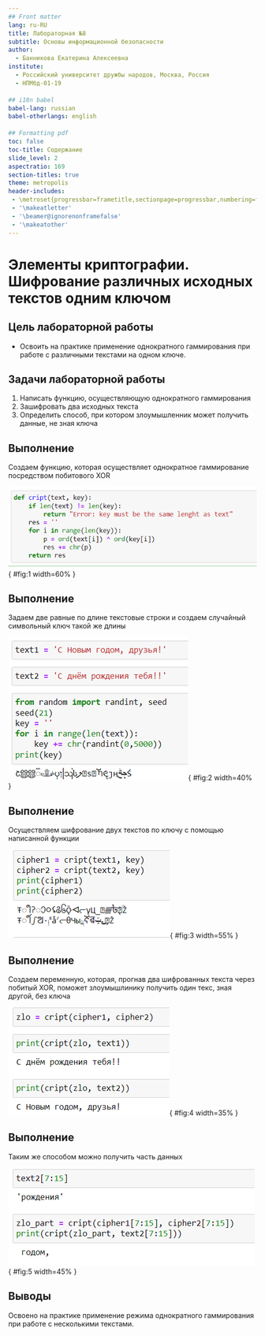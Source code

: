 ```yaml
---
## Front matter
lang: ru-RU
title: Лабораторная №8
subtitle: Основы информационной безопасности
author:
  - Банникова Екатерина Алексеевна
institute:
  - Российский университет дружбы народов, Москва, Россия
  - НПМбд-01-19

## i18n babel
babel-lang: russian
babel-otherlangs: english

## Formatting pdf
toc: false
toc-title: Содержание
slide_level: 2
aspectratio: 169
section-titles: true
theme: metropolis
header-includes:
 - \metroset{progressbar=frametitle,sectionpage=progressbar,numbering=fraction}
 - '\makeatletter'
 - '\beamer@ignorenonframefalse'
 - '\makeatother'
---
```


# Элементы криптографии. Шифрование различных исходных текстов одним ключом

## Цель лабораторной работы

* Освоить на практике применение однократного гаммирования при работе с различными текстами на одном ключе.


## Задачи лабораторной работы

1. Написать функцию, осуществляющую однократного гаммирования
2. Зашифровать два исходных текста
3. Определить способ, при котором злоумышленник может получить данные, не зная ключа

## Выполнение

Создаем функцию, которая осуществляет однократное гаммирование посредством побитового XOR

![Функция шифрования](image/1.PNG){ #fig:1 width=60% }

## Выполнение

Задаем две равные по длине текстовые строки и создаем случайный символьный ключ такой же длины
  
![Исходные данные](image/2.PNG){ #fig:2 width=40% }

## Выполнение
  
Осуществляем шифрование двух текстов по ключу с помощью написанной функции

![шифрование данных](image/3.PNG){ #fig:3 width=55% }

## Выполнение

Создаем переменную, которая, прогнав два шифрованных текста через побитый XOR, поможет злоумышлинику получить один текс, зная другой, без ключа

![Получение данных без ключа](image/4.PNG){ #fig:4 width=35% }

## Выполнение

Таким же способом можно получить часть данных

![Получение части данных](image/5.PNG){ #fig:5 width=45% }

## Выводы

Освоено на практике применение режима однократного гаммирования при работе с несколькими текстами.
  



